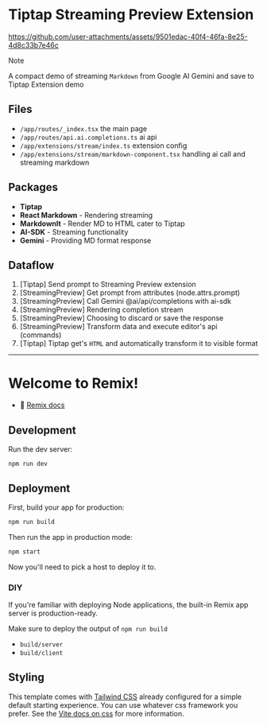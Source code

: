 # Tiptap Streaming Preview Extension

https://github.com/user-attachments/assets/9501edac-40f4-46fa-8e25-4d8c33b7e46c

> [!NOTE]
> A compact demo of streaming `Markdown` from Google AI Gemini and save to Tiptap Extension demo

## Files

- `/app/routes/_index.tsx` the main page
- `/app/routes/api.ai.completions.ts` ai api
- `/app/extensions/stream/index.ts` extension config
- `/app/extensions/stream/markdown-component.tsx` handling ai call and streaming markdown

## Packages

- **Tiptap**
- **React Markdown** - Rendering streaming
- **MarkdownIt** - Render MD to HTML cater to Tiptap
- **AI-SDK** - Streaming functionality
- **Gemini** - Providing MD format response

## Dataflow

1. [Tiptap] Send prompt to Streaming Preview extension
2. [StreamingPreview] Get prompt from attributes (node.attrs.prompt)
3. [StreamingPreview] Call Gemini @ai/api/completions with ai-sdk
4. [StreamingPreview] Rendering completion stream
5. [StreamingPreview] Choosing to discard or save the response
6. [StreamingPreview] Transform data and execute editor's api (commands)
7. [Tiptap] Tiptap get's `HTML` and automatically transform it to visible format

---

# Welcome to Remix!

- 📖 [Remix docs](https://remix.run/docs)

## Development

Run the dev server:

```shellscript
npm run dev
```

## Deployment

First, build your app for production:

```sh
npm run build
```

Then run the app in production mode:

```sh
npm start
```

Now you'll need to pick a host to deploy it to.

### DIY

If you're familiar with deploying Node applications, the built-in Remix app server is production-ready.

Make sure to deploy the output of `npm run build`

- `build/server`
- `build/client`

## Styling

This template comes with [Tailwind CSS](https://tailwindcss.com/) already configured for a simple default starting experience. You can use whatever css framework you prefer. See the [Vite docs on css](https://vitejs.dev/guide/features.html#css) for more information.
